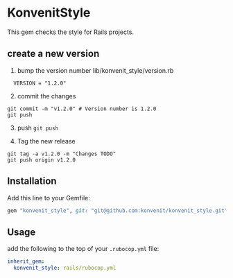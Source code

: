 # KonvenitStyle

This gem checks the style for Rails projects.

## create a new version

1. bump the version number lib/konvenit_style/version.rb
```
  VERSION = "1.2.0"
```

2. commit the changes
```
git commit -m "v1.2.0" # Version number is 1.2.0
git push
```

3. push
`git push`

4. Tag the new release

```
git tag -a v1.2.0 -m "Changes TODO"
git push origin v1.2.0
```

## Installation

Add this line to your Gemfile:

```ruby
gem "konvenit_style", git: "git@github.com:konvenit/konvenit_style.git", require: false
```

## Usage

add the following to the top of your `.rubocop.yml` file:

```yaml
inherit_gem:
  konvenit_style: rails/rubocop.yml
```
